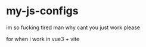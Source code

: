 # my-js-configs

im so fucking tired man why cant you just work please

for when i work in vue3 + vite
